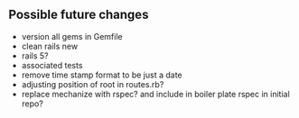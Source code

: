 Possible future changes
-----------------------

* version all gems in Gemfile
* clean rails new
* rails 5?
* associated tests
* remove time stamp format to be just a date
* adjusting position of root in routes.rb?
* replace mechanize with rspec? and include in boiler plate rspec in initial repo?
